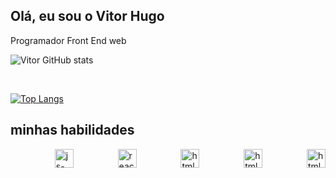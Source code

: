 ## Olá, eu sou o Vitor Hugo
Programador Front End web

![Vitor GitHub stats](https://github-readme-stats.vercel.app/api?username=888888b&show_icons=true&theme=dracula)

<br/>

[![Top Langs](https://github-readme-stats.vercel.app/api/top-langs/?username=888888b)](https://github.com/888888b/github-readme-stats)


## minhas habilidades

<div style="display: flex; justify-content: space-between;"> <br>
  <img align="center" height="30" width="" alt="js-icon"  src="https://img.shields.io/badge/JavaScript-F7DF1E?style=for-the-badge&logo=javascript&logoColor=black">

  <img align="center" height="30" width="" alt="react-icon" src="https://img.shields.io/badge/HTML5-E34F26?style=for-the-badge&logo=html5&logoColor=white">

  <img align="center" height="30" width="" alt="html-icon" src="https://img.shields.io/badge/CSS3-1572B6?style=for-the-badge&logo=css3&logoColor=white">
  
  <img align="center" height="30" width="" alt="html-icon" src="https://img.shields.io/badge/React-20232A?style=for-the-badge&logo=react&logoColor=61DAFB">
  
  <img align="center" height="30" width="" alt="html-icon" src="https://img.shields.io/badge/GIT-E44C30?style=for-the-badge&logo=git&logoColor=white">
  
</div><br/>

